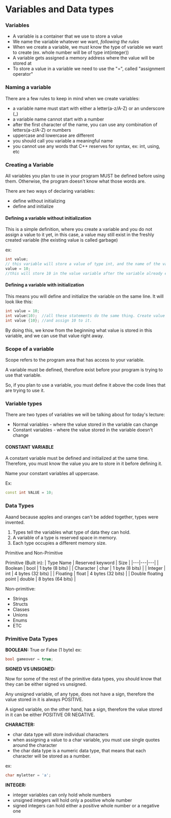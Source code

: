 # Variables and Data types

### Variables

- A variable is a container that we use to store a value
- We name the variable whatever we want, *following the rules*
- When we create a variable, we must know the type of variable we want to create
(ex. whole number will be of type int(integer))
- A variable gets assigned a memory address where the value will be stored at
- To store a value in a variable we need to use the "=", called "assignment operator"

### Naming a variable

There are a few rules to keep in mind when we create variables:

- a variable name must start with either a letter(a-z/A-Z) or an underscore (_)
- a variable name cannot start with a number
- after the first character of the name, you can use any combination of letters(a-z/A-Z) or numbers
- uppercase and lowercase are different
- you should call you variable a meaningful name
- you cannot use any words that C++ reserves for syntax, ex: int, using, etc

### Creating a Variable

All variables you plan to use in your program MUST be defined before using them.
Otherwise, the program doesn't know what those words are.

There are two ways of declaring variables:

- define without initializing
- define and initialize

#### Defining a variable without initialization

This is a simple definition, where you create a variable and you do not assign a
value to it yet, in this case, a value may still exist in the freshly created
variable (the existing value is called garbage)

ex:

```cpp
int value;
// this variable will store a value of type int, and the name of the variable is value.
value = 10;
//this will store 10 in the value variable after the variable already exists
```

#### Defining a variable with initialization

This means you will define and initialize the variable on the same line.
It will look like this:

```cpp
int value = 10;
int value(10);  //all these statements do the same thing. Create value variable
int value {10}; //and assign 10 to it.
```

By doing this, we know from the beginning what value is stored in this variable,
and we can use that value right away.

### Scope of a variable

Scope refers to the program area that has access to your variable.

A variable must be defined, therefore exist before your program is trying to use
that variable.

So, if you plan to use a variable, you must define it above the code lines that
are trying to use it.

### Variable types

There are two types of variables we will be talking about for today's lecture:

- Normal variables - where the value stored in the variable can change
- Constant variables - where the value stored in the variable doesn't change

#### CONSTANT VARIABLE

A constant variable must be defined and initialized at the same time.
Therefore, you must know the value you are to store in it before defining it.

Name your constant variables all uppercase.

Ex:

```cpp
const int VALUE = 10;
```

### Data Types

Aaand because apples and oranges can't be added together, types were invented.

1. Types tell the variables what type of data they can hold.
2. A variable of a type is reserved space in memory.
3. Each type occupies a different memory size.

Primitive and Non-Primitive

Primitive (Built in):
| Type Name | Reserved keyword | Size |
|---|---|---|
| Boolean               | bool      | 1 byte (8 bits) |
| Character             | char      | 1 byte (8 bits) |
| Integer               | int       | 4 bytes (32 bits) |
| Floating              | float     | 4 bytes (32 bits) |
| Double floating point | double    | 8 bytes (64 bits) |

Non-primitive:

- Strings
- Structs
- Classes
- Unions
- Enums
- ETC

### Primitive Data Types

**BOOLEAN:** True or False (1 byte)
ex:

```cpp
bool gameover = true;
```

**SIGNED VS UNSIGNED:**

Now for some of the rest of the primitive data types, you should know that they
can be either signed vs unsigned.

Any unsigned variable, of any type, does not have a sign, therefore the value
stored in it is always POSITIVE.

A signed variable, on the other hand, has a sign, therefore the value stored in
it can be either POSITIVE OR NEGATIVE.

**CHARACTER:**

- char data type will store individual characters
- when assigning a value to a char variable, you must use single quotes around
the character
- the char data type is a numeric data type, that means that each character will
be stored as a number.

ex:

```cpp
char myletter = 'a';
```

**INTEGER:**

- integer variables can only hold whole numbers
- unsigned integers will hold only a positive whole number
- signed integers can hold either a positive whole number or a negative one

